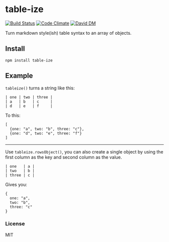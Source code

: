 # table-ize

[![Build Status](https://travis-ci.org/nowk/table-ize.js.svg?branch=master)](https://travis-ci.org/nowk/table-ize.js)
[![Code Climate](https://codeclimate.com/github/nowk/table-ize.js.png)](https://codeclimate.com/github/nowk/table-ize.js)
[![David DM](https://david-dm.org/nowk/table-ize.js.png)](https://david-dm.org/nowk/table-ize.js)

Turn markdown style(ish) table syntax to an array of objects.

## Install

    npm install table-ize

## Example


`tableize()` turns a string like this:

    | one | two | three |
    | a   | b   | c     |
    | d   | e   | f     |

To this:

    [
      {one: "a", two: "b", three: "c"},
      {one: "d", two: "e", three: "f"}
    ]

---

Use `tableize.rowsObject()`, you can also create a single object by using the first column as the key and second column as the value.

    | one   | a |
    | two   | b |
    | three | c |

Gives you:

    {
      one: "a",
      two: "b",
      three: "c"
    }


### License

MIT
